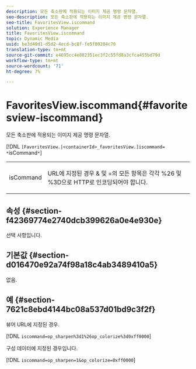 ```yaml
---
description: 모든 축소판에 적용되는 이미지 제공 명령 문자열.
seo-description: 모든 축소판에 적용되는 이미지 제공 명령 문자열.
seo-title: FavoritesView.iscommand
solution: Experience Manager
title: FavoritesView.iscommand
topic: Dynamic Media
uuid: be3d49d1-d5d2-4ecd-bc8f-fe5f80204c76
translation-type: tm+mt
source-git-commit: e4695cc4e882351ec3f2c55fd8a3cfca455bd79d
workflow-type: tm+mt
source-wordcount: '71'
ht-degree: 7%

---
```



# FavoritesView.iscommand{#favoritesview-iscommand}

모든 축소판에 적용되는 이미지 제공 명령 문자열.

[!DNL `[FavoritesView.|<containerId>_favoritesView.]iscommand= *`isCommand`*`]

<table id="table_2B109D2F91E64B5382B31921C3780FA5"> 
 <tbody> 
  <tr> 
   <td colname="col1"> <p><span class="codeph"><span class="varname"> isCommand</span></span> </p> </td> 
   <td colname="col2"> <p> URL에 지정된 경우 <span class="codeph"> &amp;</span> 및 <span class="codeph"> =</span>의 모든 항목은 각각 <span class="codeph"> %26</span> 및 <span class="codeph"> %3D</span>으로 HTTP로 인코딩되어야 합니다. </p> </td> 
  </tr> 
 </tbody> 
</table>

## 속성 {#section-f42369774e2740dcb399626a0e4e930e}

선택 사항입니다.

## 기본값 {#section-d016470e92a74f98a18c4ab3489410a5}

없음.

## 예 {#section-7621c8ebd4144bc08a537d01bd9c3f2f}

뷰어 URL에 지정된 경우.

[!DNL `iscommand=op_sharpen%3d1%26op_colorize%3d0xff0000`]

구성 데이터에 지정된 경우입니다.

[!DNL `iscommand=op_sharpen=1&op_colorize=0xff0000`]
